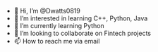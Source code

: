 - 👋 Hi, I’m @Dwatts0819
- 👀 I’m interested in learning C++, Python, Java
- 🌱 I’m currently learning Python
- 💞️ I’m looking to collaborate on Fintech projects
- 📫 How to reach me via email

<!---
Dwatts0819/Dwatts0819 is a ✨ special ✨ repository because its `README.md` (this file) appears on your GitHub profile.
You can click the Preview link to take a look at your changes.
--->
